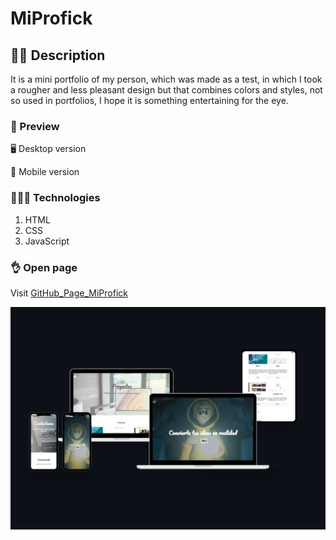 # MiProfick

## ✍🏻 Description

It is a mini portfolio of my person, which was made as a test, in which I took a rougher and less pleasant design but that combines colors and styles, not so used in portfolios, I hope it is something entertaining for the eye.

### 🎨 Preview

🖥 Desktop version

📱 Mobile version

### 👩🏻‍💻 Technologies

1. HTML
2. CSS
3. JavaScript

### 👌 Open page

Visit [GitHub_Page_MiProfick](https://cristhiancm.github.io/MiProfick/index.html)

![Image text](https://github.com/CristhianCM/MiProfick/blob/main/assets/img/MiProfix_Finish.png)
